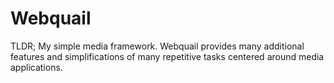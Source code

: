 # Webquail

TLDR; My simple media framework. Webquail provides many additional features and simplifications of many repetitive tasks centered around media applications.